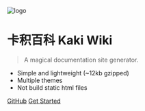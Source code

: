 ![logo](images/kuolitii.jpg)

# 卡积百科 Kaki Wiki

> A magical documentation site generator.

* Simple and lightweight (~12kb gzipped)
* Multiple themes
* Not build static html files

[GitHub](https://github.com/QingWei-Li/docsify/)
[Get Started](#quick-start)